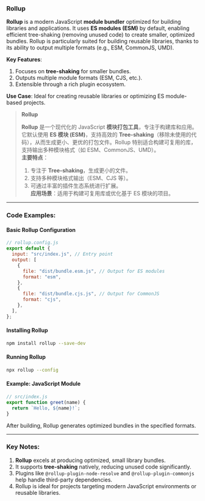 ### Rollup

<audio src="C:\Users\10691\Downloads\__Rollup__ is a.mp3"></audio>

**Rollup** is a modern JavaScript **module bundler** optimized for building libraries and applications. It uses **ES modules (ESM)** by default, enabling efficient tree-shaking (removing unused code) to create smaller, optimized bundles. Rollup is particularly suited for building reusable libraries, thanks to its ability to output multiple formats (e.g., ESM, CommonJS, UMD).  

**Key Features**:  
1. Focuses on **tree-shaking** for smaller bundles.  
2. Outputs multiple module formats (ESM, CJS, etc.).  
3. Extensible through a rich plugin ecosystem.

**Use Case**: Ideal for creating reusable libraries or optimizing ES module-based projects.

> **Rollup**  
>
> <audio src="C:\Users\10691\Downloads\Rollup 是一个现代化的 .mp3"></audio>
>
> **Rollup** 是一个现代化的 JavaScript **模块打包工具**，专注于构建库和应用。它默认使用 **ES 模块 (ESM)**，支持高效的 **Tree-shaking**（移除未使用的代码），从而生成更小、更优的打包文件。Rollup 特别适合构建可复用的库，支持输出多种模块格式（如 ESM、CommonJS、UMD）。  
> **主要特点**：  
>
> 1. 专注于 **Tree-shaking**，生成更小的文件。  
> 2. 支持多种模块格式输出（ESM、CJS 等）。  
> 3. 可通过丰富的插件生态系统进行扩展。  
> **应用场景**：适用于构建可复用库或优化基于 ES 模块的项目。

---

### Code Examples:

<audio src="C:\Users\10691\Downloads\这段代码展示了如何配置和使用R.mp3"></audio>

#### **Basic Rollup Configuration**

```javascript
// rollup.config.js
export default {
  input: "src/index.js", // Entry point
  output: [
    {
      file: "dist/bundle.esm.js", // Output for ES modules
      format: "esm",
    },
    {
      file: "dist/bundle.cjs.js", // Output for CommonJS
      format: "cjs",
    },
  ],
};
```

#### **Installing Rollup**
```bash
npm install rollup --save-dev
```

#### **Running Rollup**
```bash
npx rollup --config
```

#### **Example: JavaScript Module**
```javascript
// src/index.js
export function greet(name) {
  return `Hello, ${name}!`;
}
```

After building, Rollup generates optimized bundles in the specified formats.

---

### Key Notes:

<audio src="C:\Users\10691\Downloads\1. __Rollup__ e.mp3"></audio>

1. **Rollup** excels at producing optimized, small library bundles.  
2. It supports **tree-shaking** natively, reducing unused code significantly.  
3. Plugins like `@rollup-plugin-node-resolve` and `@rollup-plugin-commonjs` help handle third-party dependencies.  
4. Rollup is ideal for projects targeting modern JavaScript environments or reusable libraries.